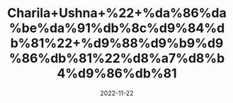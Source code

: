 ---
title: 'Charila+Ushna+%22+%da%86%da%be%da%91%db%8c%d9%84%db%81%22+%d9%88%d9%b9%d9%86%db%81%22%d8%a7%d8%b4%d9%86%db%81'
date: '2022-11-22' 
metatag: '' 
inventory: '0' 
draft: false 
# meta description 
shortDescripton: 'Dried+Stone+Flower%22+It+has+anti+fungal+property.+It+helps+in+healing+wounds+and+makes+hair+growth+better.'
description: 'Herbs+%d8%ac%da%91%db%8c+%d8%a8%d9%88%d9%b9%db%8c'
longdescription: ''
tags: ''
brand: ''
subCategory: ''
unit: '50 gm-Pk'
sellCount: '0'
featured: True
# product Price
price: '100.0'
# Product Short Description
shortDescription: 'Dried+Stone+Flower%22+It+has+anti+fungal+property.+It+helps+in+healing+wounds+and+makes+hair+growth+better.'
productID: '03E64F21-9C2A-ED11-9968-005056B3A416'
type: 'products'
category: 'Herbs+%d8%ac%da%91%db%8c+%d8%a8%d9%88%d9%b9%db%8c' 
thumnailproduct: 'https://eraconnect.blob.core.windows.net/product-images/aminsaddiquidawakhana/03E64F21-9C2A-ED11-9968-005056B3A416.webp' 
images:
  - image: 'https://eraconnect.blob.core.windows.net/product-images/aminsaddiquidawakhana/03E64F21-9C2A-ED11-9968-005056B3A416.webp'  
Variants:
---